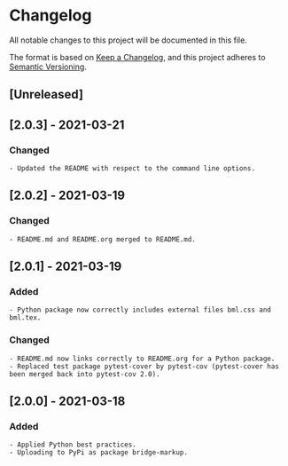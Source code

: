 # Changelog

All notable changes to this project will be documented in this file.

The format is based on [Keep a Changelog](https://keepachangelog.com/en/1.0.0/),
and this project adheres to [Semantic Versioning](https://semver.org/spec/v2.0.0.html).

## [Unreleased]

## [2.0.3] - 2021-03-21

### Changed

	- Updated the README with respect to the command line options.

## [2.0.2] - 2021-03-19

### Changed

	- README.md and README.org merged to README.md.

## [2.0.1] - 2021-03-19

### Added

	- Python package now correctly includes external files bml.css and bml.tex.

### Changed

	- README.md now links correctly to README.org for a Python package.
	- Replaced test package pytest-cover by pytest-cov (pytest-cover has been merged back into pytest-cov 2.0).

## [2.0.0] - 2021-03-18

### Added

	- Applied Python best practices.
	- Uploading to PyPi as package bridge-markup.

